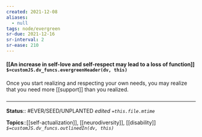 ```yaml
---
created: 2021-12-08 
aliases:
  - null
tags: node/evergreen
sr-due: 2021-12-16
sr-interval: 2
sr-ease: 210
---
```


#### [[An increase in self-love and self-respect may lead to a loss of function]] `$=customJS.dv_funcs.evergreenHeader(dv, this)`

Once you start realizing and respecting your own needs, you may realize that you need more [[support]] than you realized. 

### <hr class="footnote"/>

**Status**:: #EVER/SEED/UNPLANTED
*edited `=this.file.mtime`*

**Topics**::[[self-actualization]], [[neurodiversity]], [[disability]]
*`$=customJS.dv_funcs.outlinedIn(dv, this)`*
